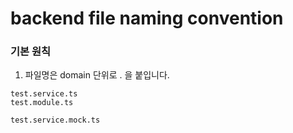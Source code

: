 # backend file naming convention

### 기본 원칙

1. 파일명은 domain 단위로 . 을 붙입니다.
```
test.service.ts
test.module.ts

test.service.mock.ts
```
